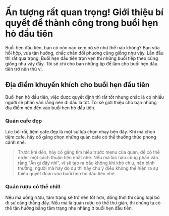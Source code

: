 # Ấn tượng rất quan trọng! Giới thiệu bí quyết để thành công trong buổi hẹn hò đầu tiên

Buổi hẹn đầu tiên, bạn có nôn nao xem nó sẽ như thế nào không?
Bạn vừa hồi hộp, vừa tận hưởng, chắc chắn đối phương cũng giống như vậy. Lần đầu thì rất qua trọng. Buổi hẹn đầu tiên trọn vẹn thì những buổi tiếp theo cũng giống như vậy đấy.
Tôi sẽ chỉ cho bạn những tip để làm cho buổi hẹn đầu tiên trở nên thú vị.
## Địa điểm khuyến khích cho buổi hẹn đầu tiên
Buổi hẹn hò đầu tiên, việc được quyết định thì rất tốt nhưng chắc là có nhiều người sẽ phân vân rằng nên đi đâu là tốt. Tôi sẽ giới thiệu cho bạn những địa điểm nên đến vào buổi hẹn hò đầu tiên.
### Quán cafe đẹp
Lúc bối rối, tiệm cafe đẹp là một sự lựa chọn nhạy bén đấy.
Khi mà chọn tiệm cafe, hãy cố gắng chọn những quán cafe có thể thưởng thức phong cảnh nhé.
> Trước khi đến, hãy cố gắng tìm hiểu trước menu của quán, để có thể order một cách thuận tiện nhất nhé. Nếu mà lúc nào cũng phân vân rằng "Ăn gì đây nhỉ", vì sẽ tạo ra bầu không khí khó chịu, nên bình thường, người mà hay do dự thì hãy chú ý điểu không thể hiện ra sự thiếu quyết đoán vào buổi hẹn hò đầu tiên nhé.
### Quán rượu có thể chill
Nếu mà uống rượu, tâm trạng sẽ trở nên tốt hơn, đồng thời thì cũng loại bỏ đi sự căng thẳng đấy.
Nếu mà là quán rượu có thể thư giãn, thì chúng ta có thể tận hưởng bằng tâm trạng nhẹ nhàng ở buổi hẹn đầu tiên.

